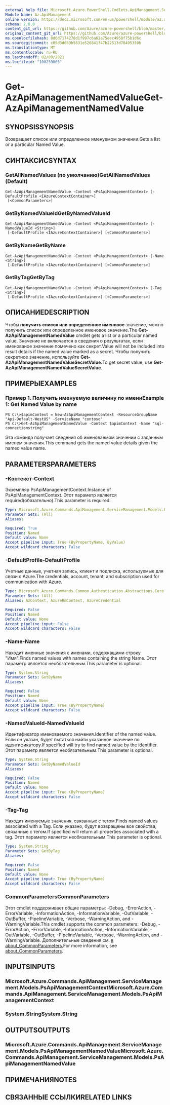 ```yaml
---
external help file: Microsoft.Azure.PowerShell.Cmdlets.ApiManagement.ServiceManagement.dll-Help.xml
Module Name: Az.ApiManagement
online version: https://docs.microsoft.com/en-us/powershell/module/az.apimanagement/get-azapimanagementnamedvalue
schema: 2.0.0
content_git_url: https://github.com/Azure/azure-powershell/blob/master/src/ApiManagement/ApiManagement/help/Get-AzApiManagementNamedValue.md
original_content_git_url: https://github.com/Azure/azure-powershell/blob/master/src/ApiManagement/ApiManagement/help/Get-AzApiManagementNamedValue.md
ms.openlocfilehash: 8d6d7174278d1f997c6a62e75eec4958f75b1d6c
ms.sourcegitcommit: c05d3d669b5631e526841f47b22513d78495350b
ms.translationtype: MT
ms.contentlocale: ru-RU
ms.lasthandoff: 02/09/2021
ms.locfileid: "100239805"
---
```

# <span data-ttu-id="cb18d-101">Get-AzApiManagementNamedValue</span><span class="sxs-lookup"><span data-stu-id="cb18d-101">Get-AzApiManagementNamedValue</span></span>

## <span data-ttu-id="cb18d-102">SYNOPSIS</span><span class="sxs-lookup"><span data-stu-id="cb18d-102">SYNOPSIS</span></span>
<span data-ttu-id="cb18d-103">Возвращает список или определенное именуемом значении.</span><span class="sxs-lookup"><span data-stu-id="cb18d-103">Gets a list or a particular Named Value.</span></span>

## <span data-ttu-id="cb18d-104">СИНТАКСИС</span><span class="sxs-lookup"><span data-stu-id="cb18d-104">SYNTAX</span></span>

### <span data-ttu-id="cb18d-105">GetAllNamedValues (по умолчанию)</span><span class="sxs-lookup"><span data-stu-id="cb18d-105">GetAllNamedValues (Default)</span></span>
```
Get-AzApiManagementNamedValue -Context <PsApiManagementContext> [-DefaultProfile <IAzureContextContainer>]
 [<CommonParameters>]
```

### <span data-ttu-id="cb18d-106">GetByNamedValueId</span><span class="sxs-lookup"><span data-stu-id="cb18d-106">GetByNamedValueId</span></span>
```
Get-AzApiManagementNamedValue -Context <PsApiManagementContext> [-NamedValueId <String>]
 [-DefaultProfile <IAzureContextContainer>] [<CommonParameters>]
```

### <span data-ttu-id="cb18d-107">GetByName</span><span class="sxs-lookup"><span data-stu-id="cb18d-107">GetByName</span></span>
```
Get-AzApiManagementNamedValue -Context <PsApiManagementContext> [-Name <String>]
 [-DefaultProfile <IAzureContextContainer>] [<CommonParameters>]
```

### <span data-ttu-id="cb18d-108">GetByTag</span><span class="sxs-lookup"><span data-stu-id="cb18d-108">GetByTag</span></span>
```
Get-AzApiManagementNamedValue -Context <PsApiManagementContext> [-Tag <String>]
 [-DefaultProfile <IAzureContextContainer>] [<CommonParameters>]
```

## <span data-ttu-id="cb18d-109">ОПИСАНИЕ</span><span class="sxs-lookup"><span data-stu-id="cb18d-109">DESCRIPTION</span></span>
<span data-ttu-id="cb18d-110">Чтобы **получить список или определенное именовое** значение, можно получить список или определенное именовое значение.</span><span class="sxs-lookup"><span data-stu-id="cb18d-110">The **Get-AzApiManagementNamedValue** cmdlet gets a list or a particular named value.</span></span>
<span data-ttu-id="cb18d-111">Значение не включается в сведения о результатах, если именованое значение помечено как секрет.</span><span class="sxs-lookup"><span data-stu-id="cb18d-111">Value will not be included into result details if the named value marked as a secret.</span></span> <span data-ttu-id="cb18d-112">Чтобы получить секретное значение, используйте **Get-AzApiManagementNamedValueSecretValue.**</span><span class="sxs-lookup"><span data-stu-id="cb18d-112">To get secret value, use **Get-AzApiManagementNamedValueSecretValue**.</span></span>

## <span data-ttu-id="cb18d-113">ПРИМЕРЫ</span><span class="sxs-lookup"><span data-stu-id="cb18d-113">EXAMPLES</span></span>

### <span data-ttu-id="cb18d-114">Пример 1. Получить именуемую величину по имени</span><span class="sxs-lookup"><span data-stu-id="cb18d-114">Example 1: Get Named Value by name</span></span>
```
PS C:\>$apimContext = New-AzApiManagementContext -ResourceGroupName "Api-Default-WestUS" -ServiceName "contoso"
PS C:\>Get-AzApiManagementNamedValue -Context $apimContext -Name "sql-connectionstring"
```

<span data-ttu-id="cb18d-115">Эта команда получает сведения об именоваемом значении с заданным именем значения.</span><span class="sxs-lookup"><span data-stu-id="cb18d-115">This command gets the named value details given the named value name.</span></span>

## <span data-ttu-id="cb18d-116">PARAMETERS</span><span class="sxs-lookup"><span data-stu-id="cb18d-116">PARAMETERS</span></span>

### <span data-ttu-id="cb18d-117">-Контекст</span><span class="sxs-lookup"><span data-stu-id="cb18d-117">-Context</span></span>
<span data-ttu-id="cb18d-118">Экземпляр PsApiManagementContext.</span><span class="sxs-lookup"><span data-stu-id="cb18d-118">Instance of PsApiManagementContext.</span></span>
<span data-ttu-id="cb18d-119">Этот параметр является required(обязательно).</span><span class="sxs-lookup"><span data-stu-id="cb18d-119">This parameter is required.</span></span>

```yaml
Type: Microsoft.Azure.Commands.ApiManagement.ServiceManagement.Models.PsApiManagementContext
Parameter Sets: (All)
Aliases:

Required: True
Position: Named
Default value: None
Accept pipeline input: True (ByPropertyName, ByValue)
Accept wildcard characters: False
```

### <span data-ttu-id="cb18d-120">-DefaultProfile</span><span class="sxs-lookup"><span data-stu-id="cb18d-120">-DefaultProfile</span></span>
<span data-ttu-id="cb18d-121">Учетные данные, учетная запись, клиент и подписка, используемые для связи с Azure.</span><span class="sxs-lookup"><span data-stu-id="cb18d-121">The credentials, account, tenant, and subscription used for communication with Azure.</span></span>

```yaml
Type: Microsoft.Azure.Commands.Common.Authentication.Abstractions.Core.IAzureContextContainer
Parameter Sets: (All)
Aliases: AzContext, AzureRmContext, AzureCredential

Required: False
Position: Named
Default value: None
Accept pipeline input: False
Accept wildcard characters: False
```

### <span data-ttu-id="cb18d-122">-Name</span><span class="sxs-lookup"><span data-stu-id="cb18d-122">-Name</span></span>
<span data-ttu-id="cb18d-123">Находит именные значения с именами, содержащими строку "Имя".</span><span class="sxs-lookup"><span data-stu-id="cb18d-123">Finds named values with names containing the string Name.</span></span>
<span data-ttu-id="cb18d-124">Этот параметр является необязательным.</span><span class="sxs-lookup"><span data-stu-id="cb18d-124">This parameter is optional.</span></span>

```yaml
Type: System.String
Parameter Sets: GetByName
Aliases:

Required: False
Position: Named
Default value: None
Accept pipeline input: True (ByPropertyName)
Accept wildcard characters: False
```

### <span data-ttu-id="cb18d-125">-NamedValueId</span><span class="sxs-lookup"><span data-stu-id="cb18d-125">-NamedValueId</span></span>
<span data-ttu-id="cb18d-126">Идентификатор именоваемого значения.</span><span class="sxs-lookup"><span data-stu-id="cb18d-126">Identifier of the named value.</span></span>
<span data-ttu-id="cb18d-127">Если он указан, будет пытаться найти указанное значение по идентификатору.</span><span class="sxs-lookup"><span data-stu-id="cb18d-127">If specified will try to find named value by the identifier.</span></span>
<span data-ttu-id="cb18d-128">Этот параметр является необязательным.</span><span class="sxs-lookup"><span data-stu-id="cb18d-128">This parameter is optional.</span></span>

```yaml
Type: System.String
Parameter Sets: GetByNamedValueId
Aliases:

Required: False
Position: Named
Default value: None
Accept pipeline input: True (ByPropertyName)
Accept wildcard characters: False
```

### <span data-ttu-id="cb18d-129">-Tag</span><span class="sxs-lookup"><span data-stu-id="cb18d-129">-Tag</span></span>
<span data-ttu-id="cb18d-130">Находит именуемые значения, связанные с тегом.</span><span class="sxs-lookup"><span data-stu-id="cb18d-130">Finds named values associated with a Tag.</span></span>
<span data-ttu-id="cb18d-131">Если указано, будут возвращены все свойства, связанные с тегом.</span><span class="sxs-lookup"><span data-stu-id="cb18d-131">If specified will return all properties associated with a tag.</span></span>
<span data-ttu-id="cb18d-132">Этот параметр является необязательным.</span><span class="sxs-lookup"><span data-stu-id="cb18d-132">This parameter is optional.</span></span>

```yaml
Type: System.String
Parameter Sets: GetByTag
Aliases:

Required: False
Position: Named
Default value: None
Accept pipeline input: True (ByPropertyName)
Accept wildcard characters: False
```

### <span data-ttu-id="cb18d-133">CommonParameters</span><span class="sxs-lookup"><span data-stu-id="cb18d-133">CommonParameters</span></span>
<span data-ttu-id="cb18d-134">Этот cmdlet поддерживает общие параметры: -Debug, -ErrorAction, -ErrorVariable, -InformationAction, -InformationVariable, -OutVariable, -OutBuffer, -PipelineVariable, -Verbose, -WarningAction, and -WarningVariable.</span><span class="sxs-lookup"><span data-stu-id="cb18d-134">This cmdlet supports the common parameters: -Debug, -ErrorAction, -ErrorVariable, -InformationAction, -InformationVariable, -OutVariable, -OutBuffer, -PipelineVariable, -Verbose, -WarningAction, and -WarningVariable.</span></span> <span data-ttu-id="cb18d-135">Дополнительные сведения см. [в about_CommonParameters.](http://go.microsoft.com/fwlink/?LinkID=113216)</span><span class="sxs-lookup"><span data-stu-id="cb18d-135">For more information, see [about_CommonParameters](http://go.microsoft.com/fwlink/?LinkID=113216).</span></span>

## <span data-ttu-id="cb18d-136">INPUTS</span><span class="sxs-lookup"><span data-stu-id="cb18d-136">INPUTS</span></span>

### <span data-ttu-id="cb18d-137">Microsoft.Azure.Commands.ApiManagement.ServiceManagement.Models.PsApiManagementContext</span><span class="sxs-lookup"><span data-stu-id="cb18d-137">Microsoft.Azure.Commands.ApiManagement.ServiceManagement.Models.PsApiManagementContext</span></span>

### <span data-ttu-id="cb18d-138">System.String</span><span class="sxs-lookup"><span data-stu-id="cb18d-138">System.String</span></span>

## <span data-ttu-id="cb18d-139">OUTPUTS</span><span class="sxs-lookup"><span data-stu-id="cb18d-139">OUTPUTS</span></span>

### <span data-ttu-id="cb18d-140">Microsoft.Azure.Commands.ApiManagement.ServiceManagement.Models.PsApiManagementNamedValue</span><span class="sxs-lookup"><span data-stu-id="cb18d-140">Microsoft.Azure.Commands.ApiManagement.ServiceManagement.Models.PsApiManagementNamedValue</span></span>

## <span data-ttu-id="cb18d-141">ПРИМЕЧАНИЯ</span><span class="sxs-lookup"><span data-stu-id="cb18d-141">NOTES</span></span>

## <span data-ttu-id="cb18d-142">СВЯЗАННЫЕ ССЫЛКИ</span><span class="sxs-lookup"><span data-stu-id="cb18d-142">RELATED LINKS</span></span>
